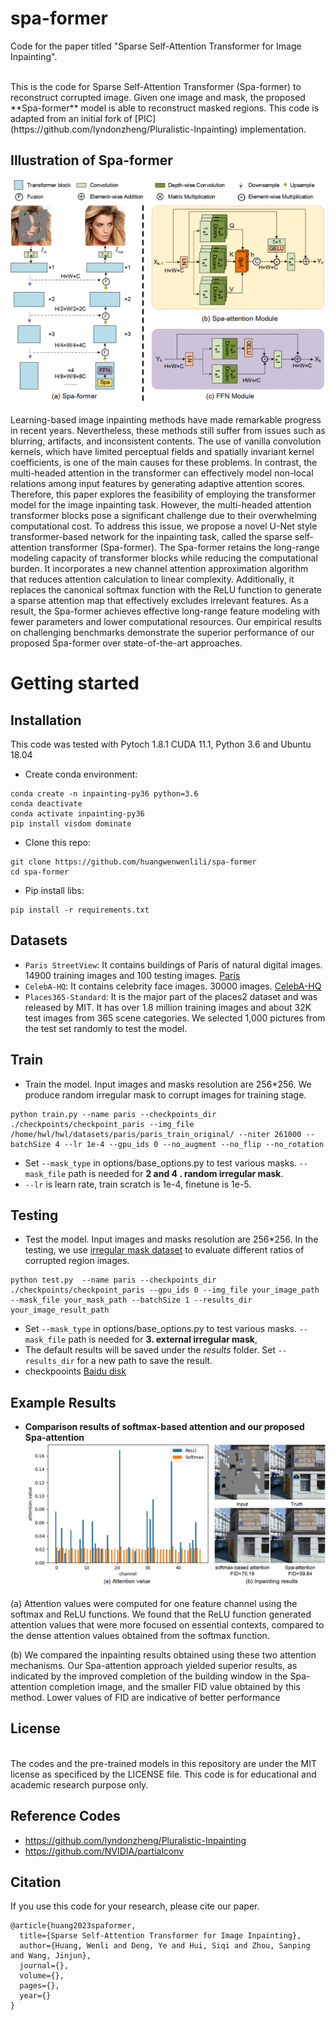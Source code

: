 # spa-former
Code for the paper titled "Sparse Self-Attention Transformer for Image Inpainting".


<br>
This is the code for Sparse Self-Attention Transformer (Spa-former) to reconstruct corrupted image. Given one image and mask, the proposed **Spa-former** model is able to reconstruct masked regions. This code is adapted from an initial fork of [PIC](https://github.com/lyndonzheng/Pluralistic-Inpainting) implementation.

## Illustration of Spa-former
![](https://github.com/huangwenwenlili/spa-former/blob/main/images/spa-former-architecture.png)

Learning-based image inpainting methods have made remarkable progress in recent years. Nevertheless, these methods still suffer from issues such as blurring, artifacts, and inconsistent contents. The use of vanilla convolution kernels, which have limited perceptual fields and spatially invariant kernel coefficients, is one of the main causes for these problems. In contrast, the multi-headed attention in the transformer can effectively model non-local relations among input features by generating adaptive attention scores. Therefore, this paper explores the feasibility of employing the transformer model for the image inpainting task. However, the multi-headed attention transformer blocks pose a significant challenge due to their overwhelming computational cost. To address this issue, we propose a novel U-Net style transformer-based network for the inpainting task, called the sparse self-attention transformer (Spa-former). The Spa-former retains the long-range modeling capacity of transformer blocks while reducing the computational burden. It incorporates a new channel attention approximation algorithm that reduces attention calculation to linear complexity. Additionally, it replaces the canonical softmax function with the ReLU function to generate a sparse attention map that effectively excludes irrelevant features. As a result, the Spa-former achieves effective long-range feature modeling with fewer parameters and lower computational resources. Our empirical results on challenging benchmarks demonstrate the superior performance of our proposed Spa-former over state-of-the-art approaches.



# Getting started
## Installation
This code was tested with Pytoch 1.8.1 CUDA 11.1, Python 3.6 and Ubuntu 18.04

- Create conda environment:

```
conda create -n inpainting-py36 python=3.6
conda deactivate
conda activate inpainting-py36
pip install visdom dominate
```
- Clone this repo:

```
git clone https://github.com/huangwenwenlili/spa-former
cd spa-former
```

- Pip install libs:

```
pip install -r requirements.txt
```

## Datasets
- ```Paris StreetView```: It contains buildings of Paris of natural digital images. 14900 training images and 100 testing images. [Paris](https://github.com/pathak22/context-encoder)
- ```CelebA-HQ```: It contains celebrity face images. 30000 images. [CelebA-HQ](https://github.com/switchablenorms/CelebAMask-HQ)
- ```Places365-Standard```: It is the major part of the places2 dataset and was released by MIT. It has over 1.8 million training images and about 32K test images from 365 scene categories. We selected 1,000 pictures from the test set randomly to test the model. 

## Train
- Train the model. Input images and masks resolution are 256*256. We produce random irregular mask to corrupt images for training stage.
```
python train.py --name paris --checkpoints_dir ./checkpoints/checkpoint_paris --img_file /home/hwl/hwl/datasets/paris/paris_train_original/ --niter 261000 --batchSize 4 --lr 1e-4 --gpu_ids 0 --no_augment --no_flip --no_rotation 
```
- Set ```--mask_type``` in options/base_options.py to test various masks. ```--mask_file``` path is needed for **2 and 4 . random irregular mask**.
- ```--lr``` is learn rate, train scratch is 1e-4, finetune is 1e-5.

## Testing

- Test the model. Input images and masks resolution are 256*256. In the testing, we use [irregular mask dataset](https://github.com/NVIDIA/partialconv) to evaluate different ratios of corrupted region images.

```
python test.py  --name paris --checkpoints_dir ./checkpoints/checkpoint_paris --gpu_ids 0 --img_file your_image_path --mask_file your_mask_path --batchSize 1 --results_dir your_image_result_path
```
- Set ```--mask_type``` in options/base_options.py to test various masks. ```--mask_file``` path is needed for **3. external irregular mask**,
- The default results will be saved under the *results* folder. Set ```--results_dir``` for a new path to save the result.
- checkpooints [Baidu disk](https://pan.baidu.com/s/1Ace1zD_lUg-_KW7v_aVAOg?pwd=neg1)


## Example Results
- **Comparison results of softmax-based attention and our proposed Spa-attention**
![](https://github.com/huangwenwenlili/spa-former/blob/main/images/spa-intr.png)

(a) Attention values were computed for one feature channel using the softmax and ReLU functions. We found that the ReLU function generated attention values that were more focused on essential contexts, compared to the dense attention values obtained from the softmax function. 

(b) We compared the inpainting results obtained using these two attention mechanisms. Our Spa-attention approach yielded superior results, as indicated by the improved completion of the building window in the Spa-attention completion image, and the smaller FID value obtained by this method. Lower values of FID are indicative of better performance

## License
<br />
The codes and the pre-trained models in this repository are under the MIT license as specificed by the LICENSE file.
This code is for educational and academic research purpose only.

## Reference Codes
- https://github.com/lyndonzheng/Pluralistic-Inpainting
- https://github.com/NVIDIA/partialconv

## Citation

If you use this code for your research, please cite our paper.
```
@article{huang2023spaformer,
  title={Sparse Self-Attention Transformer for Image Inpainting},
  author={Huang, Wenli and Deng, Ye and Hui, Siqi and Zhou, Sanping and Wang, Jinjun},
  journal={},
  volume={},
  pages={},
  year={}
}
```
